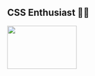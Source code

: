 ## CSS Enthusiast 👶🏻
<img align="center" src="https://media1.tenor.com/images/d34fa062391dcf1ccce5c5c80420e60e/tenor.gif" width="160" height="100" />
<!--
**alicianunex/alicianunex** is a ✨ _special_ ✨ repository because its `README.md` (this file) appears on your GitHub profile.
